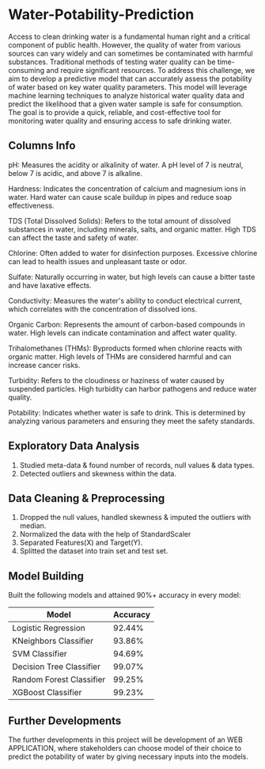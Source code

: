 # Water-Potability-Prediction
Access to clean drinking water is a fundamental human right and a critical component of public health. However, the quality of water from various sources can vary widely and can sometimes be contaminated with harmful substances. Traditional methods of testing water quality can be time-consuming and require significant resources. To address this challenge, we aim to develop a predictive model that can accurately assess the potability of water based on key water quality parameters. This model will leverage machine learning techniques to analyze historical water quality data and predict the likelihood that a given water sample is safe for consumption. The goal is to provide a quick, reliable, and cost-effective tool for monitoring water quality and ensuring access to safe drinking water.
## Columns Info
pH: Measures the acidity or alkalinity of water. A pH level of 7 is neutral, below 7 is acidic, and above 7 is alkaline.

Hardness: Indicates the concentration of calcium and magnesium ions in water. Hard water can cause scale buildup in pipes and reduce soap effectiveness.

TDS (Total Dissolved Solids): Refers to the total amount of dissolved substances in water, including minerals, salts, and organic matter. High TDS can affect the taste and safety of water.

Chlorine: Often added to water for disinfection purposes. Excessive chlorine can lead to health issues and unpleasant taste or odor.

Sulfate: Naturally occurring in water, but high levels can cause a bitter taste and have laxative effects.

Conductivity: Measures the water's ability to conduct electrical current, which correlates with the concentration of dissolved ions.

Organic Carbon: Represents the amount of carbon-based compounds in water. High levels can indicate contamination and affect water quality.

Trihalomethanes (THMs): Byproducts formed when chlorine reacts with organic matter. High levels of THMs are considered harmful and can increase cancer risks.

Turbidity: Refers to the cloudiness or haziness of water caused by suspended particles. High turbidity can harbor pathogens and reduce water quality.

Potability: Indicates whether water is safe to drink. This is determined by analyzing various parameters and ensuring they meet the safety standards.

## Exploratory Data Analysis
1. Studied meta-data & found number of records, null values & data types.
2. Detected outliers and skewness within the data.

## Data Cleaning & Preprocessing
1. Dropped the null values, handled skewness & imputed the outliers with median.
2. Normalized the data with the help of StandardScaler
3. Separated Features(X) and Target(Y).
4. Splitted the dataset into train set and test set.

## Model Building
Built the following models and attained 90%+ accuracy in every model:

| Model  | Accuracy |
| ------------- | ------------- |
| Logistic Regression  | 92.44%  |
| KNeighbors Classifier | 93.86%  |
| SVM Classifier  | 94.69%  |
| Decision Tree Classifier | 99.07%  |
| Random Forest Classifier | 99.25%  |
| XGBoost Classifier | 99.23%  |

## Further Developments
The further developments in this project will be development of an WEB APPLICATION, where stakeholders can choose model of their choice to predict the potability of water by giving necessary inputs into the models.


